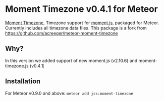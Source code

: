 # Moment Timezone v0.4.1 for Meteor

[Moment Timezone](http://momentjs.com/timezone/), Timezone support for [moment.js](http://momentjs.com), packaged for Meteor. Currently includes all timezone data files.
This package is a fork from https://github.com/acreeger/meteor-moment-timezone

Why?
----
In this version we added support of new moment.js (v2.10.6) and moment-timezone.js (v0.4.1)

Installation
------------

For Meteor v0.9.0 and above:
`meteor add jss:moment-timezone`
